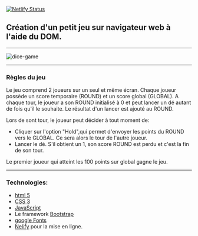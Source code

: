 [![Netlify Status](https://api.netlify.com/api/v1/badges/bc68f9f5-1aa3-4dc4-a1ac-2ff2682d59c2/deploy-status)](https://wonderful-youtiao-ded459.netlify.app/)

## Création d'un petit jeu sur navigateur web à l'aide du DOM.

---

![dice-game](https://user-images.githubusercontent.com/44428775/111074974-ed630980-84e5-11eb-8253-fa3f90d9e88c.gif)

---

### Règles du jeu
Le jeu comprend 2 joueurs sur un seul et même écran.
Chaque joueur possède un score temporaire (ROUND) et un score global (GLOBAL).
A chaque tour, le joueur a son ROUND initialisé à 0 et peut lancer un dé autant de fois qu'il le souhaite. Le résultat d'un lancer est ajouté au ROUND.

Lors de sont tour, le joueur peut décider à tout moment de: 
- Cliquer sur l'option "Hold",qui permet d'envoyer les points du ROUND vers le GLOBAL. Ce sera alors le tour de l'autre joueur.
- Lancer le dé. S'il obtient un 1, son score ROUND est perdu et c'est la fin de son tour.

Le premier joueur qui atteint les 100 points sur global gagne le jeu.

---

### Technologies: 

- [html 5](https://developer.mozilla.org/fr/docs/Web/HTML)
- [CSS 3](https://developer.mozilla.org/fr/docs/Web/CSS)
- [JavaScript](https://developer.mozilla.org/fr/docs/Web/JavaScript)
- Le framework [Bootstrap](https://getbootstrap.com/)
- [google Fonts](https://fonts.google.com/?query=lato)
- [Nelify](https://www.netlify.com/) pour la mise en ligne.